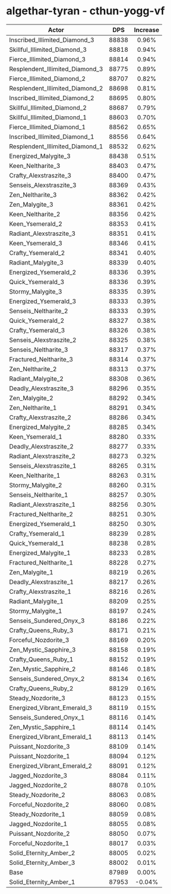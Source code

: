 # algethar-tyran - cthun-yogg-vf
| Actor | DPS | Increase |
|---|:---:|:---:|
|Inscribed_Illimited_Diamond_3|88838|0.96%|
|Skillful_Illimited_Diamond_3|88818|0.94%|
|Fierce_Illimited_Diamond_3|88814|0.94%|
|Resplendent_Illimited_Diamond_3|88775|0.89%|
|Fierce_Illimited_Diamond_2|88707|0.82%|
|Resplendent_Illimited_Diamond_2|88698|0.81%|
|Inscribed_Illimited_Diamond_2|88695|0.80%|
|Skillful_Illimited_Diamond_2|88687|0.79%|
|Skillful_Illimited_Diamond_1|88603|0.70%|
|Fierce_Illimited_Diamond_1|88562|0.65%|
|Inscribed_Illimited_Diamond_1|88556|0.64%|
|Resplendent_Illimited_Diamond_1|88532|0.62%|
|Energized_Malygite_3|88438|0.51%|
|Keen_Neltharite_3|88403|0.47%|
|Crafty_Alexstraszite_3|88400|0.47%|
|Senseis_Alexstraszite_3|88369|0.43%|
|Zen_Neltharite_3|88362|0.42%|
|Zen_Malygite_3|88361|0.42%|
|Keen_Neltharite_2|88356|0.42%|
|Keen_Ysemerald_2|88353|0.41%|
|Radiant_Alexstraszite_3|88351|0.41%|
|Keen_Ysemerald_3|88346|0.41%|
|Crafty_Ysemerald_2|88341|0.40%|
|Radiant_Malygite_3|88339|0.40%|
|Energized_Ysemerald_2|88336|0.39%|
|Quick_Ysemerald_3|88336|0.39%|
|Stormy_Malygite_3|88335|0.39%|
|Energized_Ysemerald_3|88333|0.39%|
|Senseis_Neltharite_2|88333|0.39%|
|Quick_Ysemerald_2|88327|0.38%|
|Crafty_Ysemerald_3|88326|0.38%|
|Senseis_Alexstraszite_2|88325|0.38%|
|Senseis_Neltharite_3|88317|0.37%|
|Fractured_Neltharite_3|88314|0.37%|
|Zen_Neltharite_2|88313|0.37%|
|Radiant_Malygite_2|88308|0.36%|
|Deadly_Alexstraszite_3|88296|0.35%|
|Zen_Malygite_2|88292|0.34%|
|Zen_Neltharite_1|88291|0.34%|
|Crafty_Alexstraszite_2|88286|0.34%|
|Energized_Malygite_2|88285|0.34%|
|Keen_Ysemerald_1|88280|0.33%|
|Deadly_Alexstraszite_2|88277|0.33%|
|Radiant_Alexstraszite_2|88273|0.32%|
|Senseis_Alexstraszite_1|88265|0.31%|
|Keen_Neltharite_1|88263|0.31%|
|Stormy_Malygite_2|88260|0.31%|
|Senseis_Neltharite_1|88257|0.30%|
|Radiant_Alexstraszite_1|88256|0.30%|
|Fractured_Neltharite_2|88251|0.30%|
|Energized_Ysemerald_1|88250|0.30%|
|Crafty_Ysemerald_1|88239|0.28%|
|Quick_Ysemerald_1|88238|0.28%|
|Energized_Malygite_1|88233|0.28%|
|Fractured_Neltharite_1|88228|0.27%|
|Zen_Malygite_1|88219|0.26%|
|Deadly_Alexstraszite_1|88217|0.26%|
|Crafty_Alexstraszite_1|88216|0.26%|
|Radiant_Malygite_1|88209|0.25%|
|Stormy_Malygite_1|88197|0.24%|
|Senseis_Sundered_Onyx_3|88186|0.22%|
|Crafty_Queens_Ruby_3|88171|0.21%|
|Forceful_Nozdorite_3|88169|0.20%|
|Zen_Mystic_Sapphire_3|88158|0.19%|
|Crafty_Queens_Ruby_1|88152|0.19%|
|Zen_Mystic_Sapphire_2|88146|0.18%|
|Senseis_Sundered_Onyx_2|88134|0.16%|
|Crafty_Queens_Ruby_2|88129|0.16%|
|Steady_Nozdorite_3|88123|0.15%|
|Energized_Vibrant_Emerald_3|88119|0.15%|
|Senseis_Sundered_Onyx_1|88116|0.14%|
|Zen_Mystic_Sapphire_1|88114|0.14%|
|Energized_Vibrant_Emerald_1|88113|0.14%|
|Puissant_Nozdorite_3|88109|0.14%|
|Puissant_Nozdorite_1|88094|0.12%|
|Energized_Vibrant_Emerald_2|88091|0.12%|
|Jagged_Nozdorite_3|88084|0.11%|
|Jagged_Nozdorite_2|88078|0.10%|
|Steady_Nozdorite_2|88063|0.08%|
|Forceful_Nozdorite_2|88060|0.08%|
|Steady_Nozdorite_1|88059|0.08%|
|Jagged_Nozdorite_1|88055|0.08%|
|Puissant_Nozdorite_2|88050|0.07%|
|Forceful_Nozdorite_1|88017|0.03%|
|Solid_Eternity_Amber_2|88005|0.02%|
|Solid_Eternity_Amber_3|88002|0.01%|
|Base|87989|0.00%|
|Solid_Eternity_Amber_1|87953|-0.04%|
